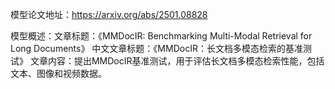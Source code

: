 模型论文地址：https://arxiv.org/abs/2501.08828

模型概述：文章标题：《MMDocIR: Benchmarking Multi-Modal Retrieval for Long Documents》
中文文章标题：《MMDocIR：长文档多模态检索的基准测试》
文章内容：提出MMDocIR基准测试，用于评估长文档多模态检索性能，包括文本、图像和视频数据。
